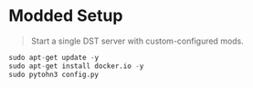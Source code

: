 # Modded Setup
> Start a single DST server with custom-configured mods.

```python
sudo apt-get update -y
sudo apt-get install docker.io -y
sudo pytohn3 config.py
```